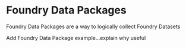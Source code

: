 # Foundry Data Packages

Foundry Data Packages are a way to logically collect Foundry Datasets



Add Foundry Data Package example...explain why useful



